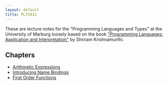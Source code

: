 ```yaml
---
layout: default
title: PLT2012
---
```


These are lecture notes for the "Programming Languages and Types" at the 
University of Marburg loosely based on the book 
["Programming Languages: Application and Interpretation"](http://www.cs.brown.edu/~sk/Publications/Books/ProgLangs/) by Shriram Krishnamurthi.

Chapters
--------
- [Arithmetic Expressions](2-ae.html)
- [Introducing Name Bindings](3-wae.html)
- [First Order Functions](4-f1wae.html)
